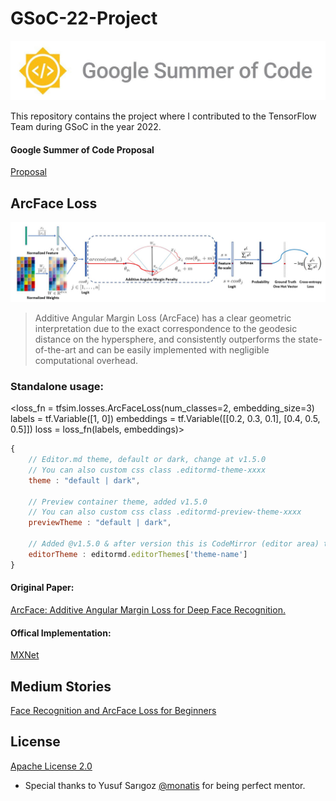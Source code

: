 # GSoC-22-Project
![](https://github.com/aylinaydincs/GSoC-22-Project/blob/main/Photos/GSOC.jpg)


This repository contains the project where I contributed to the TensorFlow Team during GSoC in the year 2022.
#### Google Summer of Code Proposal
[Proposal](https://github.com/aylinaydincs/GSoC-22-Project/blob/main/Proposal/proposal.pdf)


## ArcFace Loss
![](https://github.com/aylinaydincs/GSoC-22-Project/blob/main/Photos/architecture.jpg)

>Additive Angular Margin Loss (ArcFace) has a clear geometric interpretation due to the exact correspondence to the geodesic distance on the hypersphere, and consistently outperforms the state-of-the-art and can be easily implemented with negligible computational overhead.


### Standalone usage:

<loss_fn = tfsim.losses.ArcFaceLoss(num_classes=2, embedding_size=3)
 labels = tf.Variable([1, 0])
 embeddings = tf.Variable([[0.2, 0.3, 0.1], [0.4, 0.5, 0.5]])
 loss = loss_fn(labels, embeddings)>
```javascript
{
    // Editor.md theme, default or dark, change at v1.5.0
    // You can also custom css class .editormd-theme-xxxx
    theme : "default | dark",

    // Preview container theme, added v1.5.0
    // You can also custom css class .editormd-preview-theme-xxxx
    previewTheme : "default | dark",

    // Added @v1.5.0 & after version this is CodeMirror (editor area) theme
    editorTheme : editormd.editorThemes['theme-name']
}
```

#### Original Paper:
[ArcFace: Additive Angular Margin Loss for Deep Face Recognition.](https://arxiv.org/abs/1801.07698v3)

#### Offical Implementation: 
[MXNet](https://github.com/deepinsight/insightface)

## Medium Stories
[Face Recognition and ArcFace Loss for Beginners](https://medium.com/@aylin.aydin/face-recognition-and-arcface-loss-for-beginners-cdfddbf7e88)

## License
[Apache License 2.0](https://www.apache.org/licenses/LICENSE-2.0)

- Special thanks to Yusuf Sarıgoz [@monatis](https://github.com/monatis) for being perfect mentor.
